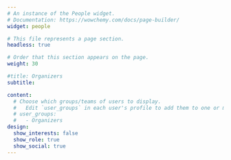 ```yaml
---
# An instance of the People widget.
# Documentation: https://wowchemy.com/docs/page-builder/
widget: people

# This file represents a page section.
headless: true

# Order that this section appears on the page.
weight: 30

#title: Organizers
subtitle:

content:
  # Choose which groups/teams of users to display.
  #   Edit `user_groups` in each user's profile to add them to one or more of these groups.
  # user_groups:
  #   - Organizers
design:
  show_interests: false
  show_role: true
  show_social: true
---
```


